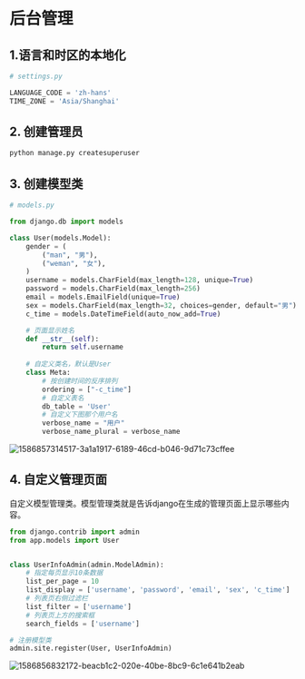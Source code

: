 # **后台管理**

## 1.语言和时区的本地化

~~~ python
# settings.py

LANGUAGE_CODE = 'zh-hans'
TIME_ZONE = 'Asia/Shanghai'
~~~



## 2. 创建管理员

~~~ python
python manage.py createsuperuser
~~~



## 3. 创建模型类

~~~ python
# models.py

from django.db import models

class User(models.Model):
    gender = (
        ("man", "男"),
        ("weman", "女"),
    )
    username = models.CharField(max_length=128, unique=True)
    password = models.CharField(max_length=256)
    email = models.EmailField(unique=True)
    sex = models.CharField(max_length=32, choices=gender, default="男")
    c_time = models.DateTimeField(auto_now_add=True)

    # 页面显示姓名
    def __str__(self):
        return self.username
	
    # 自定义类名，默认是User
    class Meta:
        # 按创建时间的反序排列
        ordering = ["-c_time"]
        # 自定义表名
        db_table = 'User'
        # 自定义下图那个用户名
        verbose_name = "用户"
        verbose_name_plural = verbose_name
~~~

![1586857314517-3a1a1917-6189-46cd-b046-9d71c73cffee](D:\Note\python\Django\图片\1586857314517-3a1a1917-6189-46cd-b046-9d71c73cffee.png)



## 4. 自定义管理页面

自定义模型管理类。模型管理类就是告诉django在生成的管理页面上显示哪些内容。

~~~ python
from django.contrib import admin
from app.models import User


class UserInfoAdmin(admin.ModelAdmin):
    # 指定每页显示10条数据
    list_per_page = 10
    list_display = ['username', 'password', 'email', 'sex', 'c_time']
    # 列表页右侧过滤栏
    list_filter = ['username']
    # 列表页上方的搜索框
    search_fields = ['username']

# 注册模型类
admin.site.register(User, UserInfoAdmin)
~~~

![1586856832172-beacb1c2-020e-40be-8bc9-6c1e641b2eab](D:\Note\python\Django\图片\1586856832172-beacb1c2-020e-40be-8bc9-6c1e641b2eab.png)